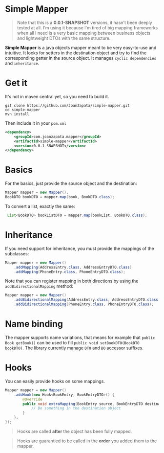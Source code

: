 # Simple Mapper 
> Note that this is a **0.0.1-SNAPSHOT** versions, it hasn't been deeply tested at all. I'm using it because I'm tired of big mapping frameworks when all I need is a very basic mapping between business objects and lightweight DTOs with the same structure.

**Simple Mapper** is a java objects mapper meant to be very easy-to-use and intuitive. It looks for setters in the destination object and try to find the corresponding getter in the source object. It manages ```cyclic dependencies``` and ```inheritance```.

# Get it

It's not in maven central yet, so you need to build it.

```shell
git clone https://github.com/JoanZapata/simple-mapper.git
cd simple-mapper
mvn install
```

Then include it in your ```pom.xml```

```xml
<dependency>
    <groupId>com.joanzapata.mapper</groupId>
    <artifactId>simple-mapper</artifactId>
    <version>0.0.1-SNAPSHOT</version>
</dependency>
```

# Basics

For the basics, just provide the source object and the destination:

```java
Mapper mapper = new Mapper();
BookDTO bookDTO = mapper.map(book, BookDTO.class);
```

To convert a list, exactly the same:

```java
 List<BookDTO> bookListDTO = mapper.map(bookList, BookDTO.class);
```

# Inheritance

If you need support for inheritance, you must provide the mappings of the subclasses:

```java
Mapper mapper = new Mapper()
    .addMapping(AddressEntry.class, AddressEntryDTO.class)
    .addMapping(PhoneEntry.class, PhoneEntryDTO.class);
```

Note that you can register mapping in both directions by using the ```addBidirectionalMapping``` method:

```java
Mapper mapper = new Mapper()
    .addBidirectionalMapping(AddressEntry.class, AddressEntryDTO.class)
    .addBidirectionalMapping(PhoneEntry.class, PhoneEntryDTO.class);
```

# Name binding

The mapper supports name variations, that means for example that ```public Book getBook()``` can be used to fill ```public void setBookDTO(BookDTO bookDTO)```. The library currently manage ```DTO``` and ```BO``` accessor suffixes. 

# Hooks

You can easily provide hooks on some mappings.

```java
Mapper mapper = new Mapper()
    .addHook(new Hook<BookEntry, BookEntryDTO>() {
        @Override
        public void extraMapping(BookEntry source, BookEntryDTO destination) {
            // Do something in the destination object
        }
    };
});
```

> Hooks are called **after** the object has been fully mapped.

> Hooks are guarantied to be called in the **order** you added them to the mapper. 